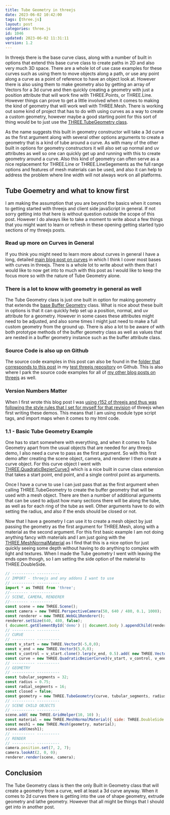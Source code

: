 ```yaml
---
title: Tube Geometry in threejs
date: 2023-06-02 10:42:00
tags: [three.js]
layout: post
categories: three.js
id: 1046
updated: 2023-06-02 11:31:11
version: 1.2
---
```


In threejs there is the base curve class, along with a number of built in options that extend this base curve class to create paths in 2D and also very much 3D space. There are a whole lot of use case examples for these curves such as using them to move objects along a path, or use any point along a curve as a point of reference to have an object look at. However there is also using them to make geometry also by getting an array of Vectors for a 3d curve and then quickly creating a geometry with just a position attribute that will work fine with THREE.Points, or THREE.Line. However things can prove to get a little involved when it comes to making the kind of geometry that will work well with THREE.Mesh. There is working out some kind of project that has to do with using curves as a way to create a custom geometry, however maybe a good starting point for this sort of thing would be to just use the [THREE.TubeGeometry class](https://threejs.org/docs/#api/en/geometries/TubeGeometry).

As the name suggests this built in geometry constructor will take a 3d curve as the first argument along with several other options arguments to create a geometry that is a kind of tube around a curve. As with many of the other built in options for geometry constructors it will also set up normal and uv attributes as well so one can quickly get up and running with this to create geometry around a curve. Also this kind of geometry can often serve as a nice replacement for THREE.Line or THREE.LineSegements as the full range options and features of mesh materials can be used, and also it can help to address the problem where line width will not always work on all platforms.

<!-- more -->

## Tube Goemetry and what to know first

I am making the assumption that you are beyond the basics when it comes to getting started with threejs and client side javaScript in general. If not sorry getting into that here is without question outside the scope of this post. However I do always like to take a moment to write about a few things that you might want to learn or refresh in these opening getting started typo sections of my threejs posts.

### Read up more on Curves in General

If you think you might need to learn more about curves in general I have a long, detailed [main blog post on curves](/2022/06/17/threejs-curve/) in which I think I cover most bases with curves in threejs. There is a whole lot to write about with them that I would like to now get into to much with this post as I would like to keep the focus more so with the nature of Tube Geometry alone.

### There is a lot to know with geometry in general as well

The Tube Geometry class is just one built in option for making geometry that extends the [base Buffer Geometry](/2021/04/22/threejs-buffer-geometry) class. What is nice about these built in options is that it can quickly help set up a position, normal, and uv attribute for a geometry. However in some cases these attributes might need to be adjusted, and also some times I might just need to make a full custom geometry from the ground up. There is also a lot to be aware of with both prototype methods of the buffer geometry class as well as values that are nested in a buffer geometry instance such as the buffer attribute class.

### Source Code is also up on Github

The source code examples in this post can also be found in the [folder that corresponds to this post](https://github.com/dustinpfister/test_threejs/tree/master/views/forpost/threejs-tube-geometry) in my [test threejs repository](https://github.com/dustinpfister/test_threejs) on Github. This is also where I park the source code examples for all of [my other blog posts on threejs](/categories/three-js/) as well.

### Version Numbers Matter

When I first wrote this blog post I was [using r152 of threejs and thus was following the style rules that I set for myself for that revision](https://github.com/dustinpfister/test_threejs/blob/master/views/demos/r152/README.md) of threejs when first writing these demos. This means that I am using module type script tags, and import maps when it comes to my html code. 

### 1.1 - Basic Tube Geometry Example

One has to start somewhere with everything, and when it comes to Tube Geometry apart from the usual objects that are needed for any threejs demo, I also need a curve to pass as the first argument. So with this first demo after creating the scene object, camera, and renderer I then create a curve object. For this curve object I went with [THREE.QuadraticBezierCurve3](/2022/10/21/threejs-curve-quadratic-bezier-curve3/) which is a nice built in curve class extension that takes a start point, end point, and a single control point as arguments.

Once I have a curve to use I can just pass that as the first argument when calling THREE.TubeGeometry to create the buffer geometry that will be used with a mesh object. There are then a number of additional arguments that can be used to adjust how many sections there will be along the tube, as well as for each ring of the tube as well. Other arguments have to do with setting the radius, and also if the ends should be closed or not.

Now that I have a geometry I can use it to create a mesh object by just passing the geometry as the first argument for THREE.Mesh, along with a material as the second argument. For this first basic example I am not doing anything fancy with materials and I am just going with the [THREE.MeshNormalMaterial](/2021/06/23/threejs-normal-material/) as I find that this is a nice option for just quickly seeing some depth without having to do anything to complex with light and textures. When I made the Tube geometry I went with leaving the ends open though, so I am setting the side option of the material to THREE.DoubleSide.

```js
// ---------- ----------
// IMPORT - threejs and any addons I want to use
// ---------- ----------
import * as THREE from 'three';
//-------- ----------
// SCENE, CAMERA, RENDERER
//-------- ----------
const scene = new THREE.Scene();
const camera = new THREE.PerspectiveCamera(50, 640 / 480, 0.1, 1000);
const renderer = new THREE.WebGL1Renderer();
renderer.setSize(640, 480, false);
( document.getElementById('demo') || document.body ).appendChild(renderer.domElement);
// ---------- ----------
// CURVE
// ---------- ----------
const v_start = new THREE.Vector3(-5,0,0);
const v_end = new THREE.Vector3(5,0,0);
const v_control = v_start.clone().lerp(v_end, 0.5).add( new THREE.Vector3(-4,3,-5) );
const curve = new THREE.QuadraticBezierCurve3(v_start, v_control, v_end);
// ---------- ----------
// GEOMETRY
// ---------- ----------
const tubular_segments = 32;
const radius = 0.75;
const radial_segments = 16;
const closed = false;
const geometry = new THREE.TubeGeometry(curve, tubular_segments, radius, radial_segments, closed);
// ---------- ----------
// SCENE CHILD OBJECTS
// ---------- ----------
scene.add( new THREE.GridHelper(10, 10) );
const material = new THREE.MeshNormalMaterial({ side: THREE.DoubleSide });
const mesh1 = new THREE.Mesh(geometry, material);
scene.add(mesh1);
// ---------- ----------
// RENDER
// ---------- ----------
camera.position.set(7, 2, 7);
camera.lookAt(2, 0, 0);
renderer.render(scene, camera);
```

## Conclusion

The Tube Geometry class is then the only Built in Geometry class that will create a geometry from a curve, well at least a 3d curve anyway. When it comes to 2d curves there is getting into the use of shape geometry, extrude geometry and lathe geometry. However that all might be things that I should get into in another post.
